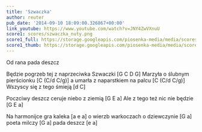```yaml
---
title: 'Szwaczka'
author: reuter
pub_date: '2014-09-10 18:09:00.326867+00:00'
link_youtube: https://www.youtube.com/watch?v=JNY4ZwVXnuU
score1: scores/szwaczka_nuty.png
score1_full: https://storage.googleapis.com/piosenka-media/media/scores/szwaczka_nuty.png
score1_thumb: https://storage.googleapis.com/piosenka-media/media/scores/szwaczka_nuty.png.180x0_q85_upscale.jpg
---
```


Od rana pada deszcz

Będzie pogrzeb tej z naprzeciwka Szwaczki [G C D G] 
Marzyła o ślubnym pierścionku [C (C/d C/g)]
a umarła z naparstkiem na palcu [C (C/d C/g)]  
Wszyscy się z tego śmieją [d C]

Poczciwy deszcz ceruje niebo z ziemią [G E a]
Ale z tego też nic nie będzie [G E a]

Na harmonijce gra kaleka [a e a] 
o wierzb warkoczach o dziewczynie [G a] 
poeta milczy [G a]
pada deszcz [e a]